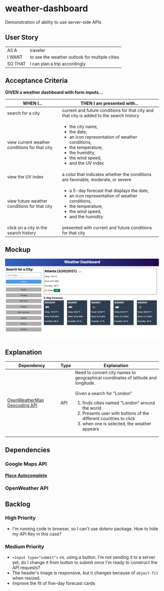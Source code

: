 # weather-dashboard

Demonstration of ability to use server-side APIs

## User Story

|         |                                                |
| ------- | ---------------------------------------------- |
| AS A    | traveler                                       |
| I WANT  | to see the weather outlook for multiple cities |
| SO THAT | I can plan a trip accordingly                  |

## Acceptance Criteria

**GIVEN a weather dashboard with form inputs...**

| WHEN I...                                     | THEN I am presented with...                                                                                                                                                                         |
| --------------------------------------------- | --------------------------------------------------------------------------------------------------------------------------------------------------------------------------------------------------- |
| search for a city                             | current and future conditions for that city and that city is added to the search history                                                                                                            |
| view current weather conditions for that city | <ul><li>the city name, <li>the date,</li><li>an icon representation of weather conditions,</li> <li>the temperature,</li> <li>the humidity,</li> <li>the wind speed,</li> <li>and the UV index</li> |
| view the UV index                             | a color that indicates whether the conditions are favorable, moderate, or severe                                                                                                                    |
| view future weather conditions for that city  | <ul><li>a 5-day forecast that displays the date,</li> <li>an icon representation of weather conditions,</li> <li>the temperature,</li> <li>the wind speed,</li> <li>and the humidity</li></ul>      |
| click on a city in the search history         | presented with current and future conditions for that city                                                                                                                                          |

## Mockup

![mockup image](./assets/mockup.png "Bootstrapilicious!")

## Explanation

| Dependency                                                                   | Type | Explanation                                                                                                                                                                                                                                                                                                    |
| ---------------------------------------------------------------------------- | ---- | -------------------------------------------------------------------------------------------------------------------------------------------------------------------------------------------------------------------------------------------------------------------------------------------------------------- |
| [OpenWeatherMap Geocoding API](https://openweathermap.org/api/geocoding-api) | API  | Need to convert city names to geographical coordinates of latitude and longitude. <br> <br> Given a search for "London"<ol><li>finds cities named "London" around the world</li><li>Presents user with buttons of the different countries to click</li><li>when one is selected, the weather appears</li></ol> |

## Dependencies

### Google Maps API

#### [Place Autocomplete](https://developers.google.com/maps/documentation/javascript/place-autocomplete)


### OpenWeather API

## Backlog

### High Priority

-   I'm running code in browser, so I can't use dotenv package. How to hide my API Key in this case?

### Medium Priority

-   `<input type="submit">` vs. using a button. I'm not sending it to a server yet, do I change it from button to submit once I'm ready to construct the API requests?
-   The header's image is responsive, but it changes because of `object-fit` when resized.
-   Improve the fit of five-day forecast cards
